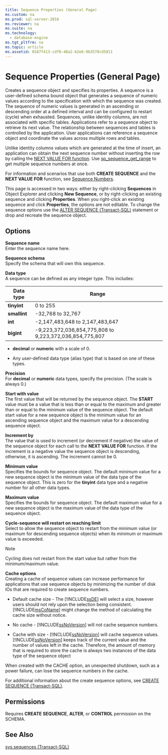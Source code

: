 ```yaml
---
title: Sequence Properties (General Page)
ms.custom: na
ms.prod: sql-server-2016
ms.reviewer: na
ms.suite: na
ms.technology: 
  - database-engine
ms.tgt_pltfrm: na
ms.topic: article
ms.assetid: 0187f413-cdf0-48a2-b2e6-9b3578cd5811
---
```

# Sequence Properties (General Page)
  Creates a sequence object and specifies its properties. A sequence is a user-defined schema bound object that generates a sequence of numeric values according to the specification with which the sequence was created. The sequence of numeric values is generated in an ascending or descending order at a defined interval and can be configured to restart (cycle) when exhausted. Sequences, unlike identity columns, are not associated with specific tables. Applications refer to a sequence object to retrieve its next value. The relationship between sequences and tables is controlled by the application. User applications can reference a sequence object and coordinate the values across multiple rows and tables.  
  
 Unlike identity columns values which are generated at the time of insert, an application can obtain the next sequence number without inserting the row by calling the [NEXT VALUE FOR function](../Topic/NEXT%20VALUE%20FOR%20\(Transact-SQL\).md). Use [sp_sequence_get_range](../Topic/sp_sequence_get_range%20\(Transact-SQL\).md) to get multiple sequence numbers at once.  
  
 For information and scenarios that use both **CREATE SEQUENCE** and the **NEXT VALUE FOR** function, see [Sequence Numbers](../../Topics/TopicNameNotContainA/Sequence-Numbers.md).  
  
 This page is accessed in two ways: either by right-clicking **Sequences** in Object Explorer and clicking **New Sequence**, or by right-clicking an existing sequence and clicking **Properties**. When you right-click an existing sequence and click **Properties**, the options are not editable. To change the sequence options use the [ALTER SEQUENCE &#40;Transact-SQL&#41;](../Topic/ALTER%20SEQUENCE%20\(Transact-SQL\).md) statement or drop and recreate the sequence object.  
  
## Options  
 **Sequence name**  
 Enter the sequence name here.  
  
 **Sequence schema**  
 Specify the schema that will own this sequence.  
  
 **Data type**  
 A sequence can be defined as any integer type. This includes:  
  
|Data type|Range|  
|---------------|-----------|  
|**tinyint**|0 to 255|  
|**smallint**|-32,768 to 32,767|  
|**int**|-2,147,483,648 to 2,147,483,647|  
|**bigint**|-9,223,372,036,854,775,808 to 9,223,372,036,854,775,807|  
  
-   **decimal** or **numeric** with a scale of 0.  
  
-   Any user-defined data type (alias type) that is based on one of these types.  
  
 **Precision**  
 For **decimal** or **numeric** data types, specify the precision. (The scale is always 0.)  
  
 **Start with value**  
 The first value that will be returned by the sequence object. The **START** value must be a value that is less than or equal to the maximum and greater than or equal to the minimum value of the sequence object. The default start value for a new sequence object is the minimum value for an ascending sequence object and the maximum value for a descending sequence object.  
  
 **Increment by**  
 The value that is used to increment (or decrement if negative) the value of the sequence object for each call to the **NEXT VALUE FOR** function. If the increment is a negative value the sequence object is descending, otherwise, it is ascending. The increment cannot be 0.  
  
 **Minimum value**  
 Specifies the bounds for sequence object. The default minimum value for a new sequence object is the minimum value of the data type of the sequence object. This is zero for the **tinyint** data type and a negative number for all other data types.  
  
 **Maximum value**  
 Specifies the bounds for sequence object. The default maximum value for a new sequence object is the maximum value of the data type of the sequence object.  
  
 **Cycle-sequence will restart on reaching limit**  
 Select to allow the sequence object to restart from the minimum value (or maximum for descending sequence objects) when its minimum or maximum value is exceeded.  
  
> [!NOTE]  
>  Cycling does not restart from the start value but rather from the minimum/maximum value.  
  
 **Cache options**  
 Creating a cache of sequence values can increase performance for applications that use sequence objects by minimizing the number of disk IOs that are required to create sequence numbers.  
  
-   Default cache size - The [!INCLUDE[ssDE](../../Topics/TopicNameContainA/includes/ssDE_md.md)] will select a size, however users should not rely upon the selection being consistent. [!INCLUDE[msCoName](../../Topics/TopicNameContainA/includes/msCoName_md.md)] might change the method of calculating the cache size without notice.  
  
-   No cache - [!INCLUDE[ssNoVersion](../../Topics/TopicNameContainA/includes/ssNoVersion_md.md)] will not cache sequence numbers.  
  
-   Cache with size - [!INCLUDE[ssNoVersion](../../Topics/TopicNameContainA/includes/ssNoVersion_md.md)] will cache sequence values. [!INCLUDE[ssNoVersion](../../Topics/TopicNameContainA/includes/ssNoVersion_md.md)] keeps track of the current value and the number of values left in the cache. Therefore, the amount of memory that is required to store the cache is always two instances of the data type of the sequence object  
  
 When created with the CACHE option, an unexpected shutdown, such as a power failure, can lose the sequence numbers in the cache.  
  
 For additional information about the create sequence options, see [CREATE SEQUENCE &#40;Transact-SQL&#41;](../Topic/CREATE%20SEQUENCE%20\(Transact-SQL\).md).  
  
## Permissions  
 Requires **CREATE SEQUENCE**, **ALTER**, or **CONTROL** permission on the SCHEMA.  
  
## See Also  
 [sys.sequences &#40;Transact-SQL&#41;](../Topic/sys.sequences%20\(Transact-SQL\).md)  
  
  